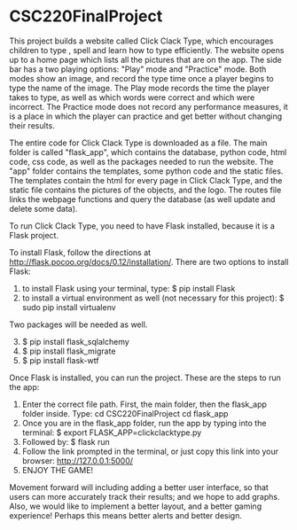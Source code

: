 # CSC220FinalProject

This project builds a website called Click Clack Type, which encourages children to type , spell and learn how to type efficiently. The website opens up to a home page which lists all the pictures that are on the app. The side bar has a two playing options: "Play" mode and "Practice" mode. Both modes show an image, and record the type time once a player begins to type the name of the image. The Play mode records the time the player takes to type, as well as which words were correct and which were incorrect. The Practice mode does not record any performance measures, it is a place in which the player can practice and get better without changing their results. 

The entire code for Click Clack Type is downloaded as a file. The main folder is called "flask_app", which contains the database, python code, html code, css code, as well as the packages needed to run the website. The "app" folder contains the templates, some python code and the static files. The templates contain the html for every page in Click Clack Type, and the static file contains the pictures of the objects, and the logo. The routes file links the webpage functions and query the database (as well update and delete some data). 

To run Click Clack Type, you need to have Flask installed, because it is a Flask project. 

To install Flask, follow the directions at http://flask.pocoo.org/docs/0.12/installation/.
There are two options to install Flask:
1) to install Flask using your terminal, type:   $ pip install Flask
2) to install a virtual environment as well (not necessary for this project): $ sudo pip install virtualenv

Two packages will be needed as well.

3) $ pip install flask_sqlalchemy
4) $ pip install flask_migrate
5) $ pip install flask-wtf

Once Flask is installed, you can run the project. These are the steps to run the app:
1) Enter the correct file path. First, the main folder, then the flask_app folder inside. Type:
  cd CSC220FinalProject
  cd flask_app
3) Once you are in the flask_app folder, run the app by typing into the terminal:
  $ export FLASK_APP=clickclacktype.py
4) Followed by:
  $ flask run
5) Follow the link prompted in the terminal, or just copy this link into your browser: 
  http://127.0.0.1:5000/ 
6) ENJOY THE GAME!

Movement forward will including adding a better user interface, so that users can more accurately track their results; and we hope to add graphs. Also, we would like to implement a better layout, and a better gaming experience! Perhaps this means better alerts and better design. 


